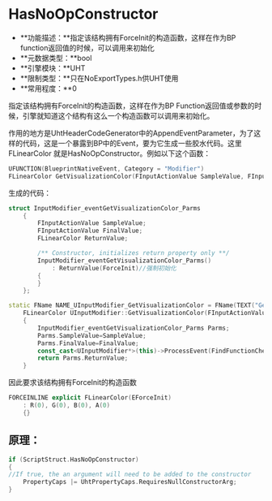 # HasNoOpConstructor

- **功能描述：**指定该结构拥有ForceInit的构造函数，这样在作为BP function返回值的时候，可以调用来初始化
- **元数据类型：**bool
- **引擎模块：**UHT
- **限制类型：**只在NoExportTypes.h供UHT使用
- **常用程度：**0

指定该结构拥有ForceInit的构造函数，这样在作为BP Function返回值或参数的时候，引擎就知道这个结构有这么一个构造函数可以调用来初始化。

作用的地方是UhtHeaderCodeGenerator中的AppendEventParameter，为了这样的代码，这是一个暴露到BP中的Event，要为它生成一些胶水代码。这里FLinearColor 就是HasNoOpConstructor。例如以下这个函数：

```cpp
UFUNCTION(BlueprintNativeEvent, Category = "Modifier")
FLinearColor GetVisualizationColor(FInputActionValue SampleValue, FInputActionValue FinalValue) const;
```

生成的代码：

```cpp
struct InputModifier_eventGetVisualizationColor_Parms
	{
		FInputActionValue SampleValue;
		FInputActionValue FinalValue;
		FLinearColor ReturnValue;

		/** Constructor, initializes return property only **/
		InputModifier_eventGetVisualizationColor_Parms()
			: ReturnValue(ForceInit)//强制初始化
		{
		}
	};

static FName NAME_UInputModifier_GetVisualizationColor = FName(TEXT("GetVisualizationColor"));
	FLinearColor UInputModifier::GetVisualizationColor(FInputActionValue SampleValue, FInputActionValue FinalValue) const
	{
		InputModifier_eventGetVisualizationColor_Parms Parms;
		Parms.SampleValue=SampleValue;
		Parms.FinalValue=FinalValue;
		const_cast<UInputModifier*>(this)->ProcessEvent(FindFunctionChecked(NAME_UInputModifier_GetVisualizationColor),&Parms);
		return Parms.ReturnValue;
	}
```

因此要求该结构拥有ForceInit的构造函数

```cpp
FORCEINLINE explicit FLinearColor(EForceInit)
	: R(0), G(0), B(0), A(0)
	{}
```

## 原理：

```cpp
if (ScriptStruct.HasNoOpConstructor)
{
//If true, the an argument will need to be added to the constructor
	PropertyCaps |= UhtPropertyCaps.RequiresNullConstructorArg;
}
```